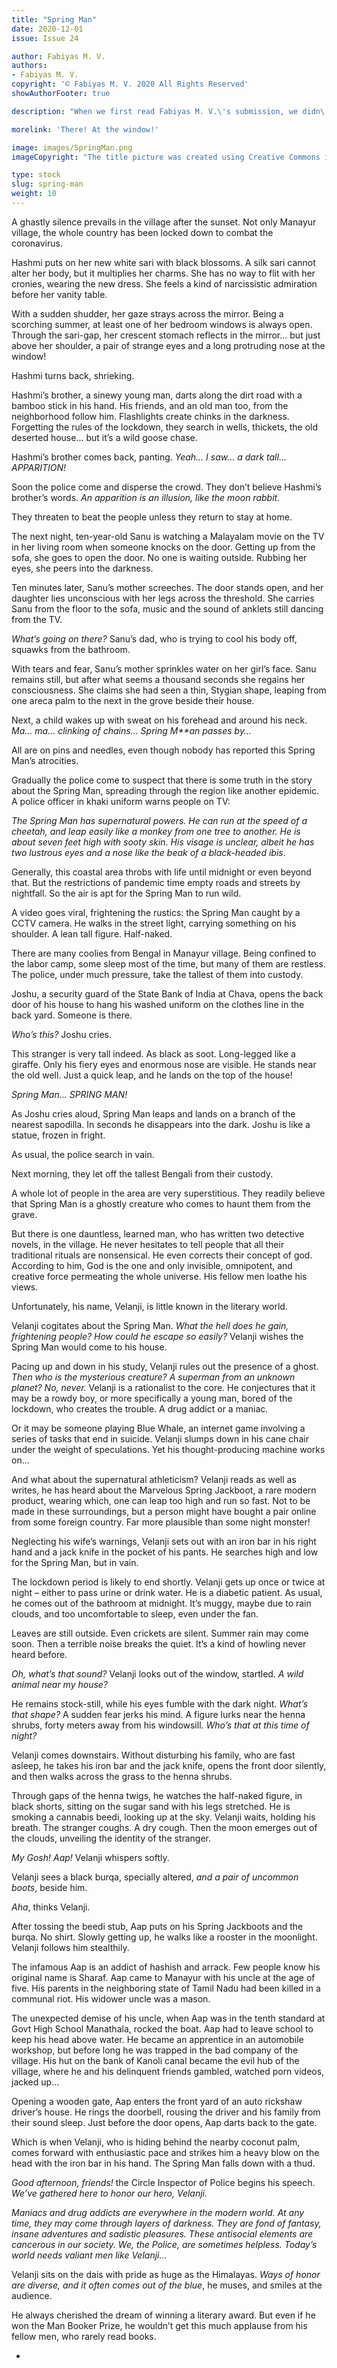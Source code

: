 ```yaml
---
title: "Spring Man"
date: 2020-12-01
issue: Issue 24

author: Fabiyas M. V.
authors:
- Fabiyas M. V.
copyright: '© Fabiyas M. V. 2020 All Rights Reserved'
showAuthorFooter: true

description: "When we first read Fabiyas M. V.\'s submission, we didn\'t know quite what to make of it... other than \"a definite purchase\"! Another piece with distinctive voice, it tells its story with the same blunt directness we find boasted by its unexpected hero, but one which veils a thread of sly humour, right up to the final line."

morelink: 'There! At the window!'

image: images/SpringMan.png
imageCopyright: "The title picture was created using Creative Commons images - many thanks to the following creators: [spinheike](https://pixabay.com/photos/meadow-garden-summer-front-yard-115676/), [ArtTower](https://pixabay.com/photos/smoke-background-artwork-swirl-69124/), [Alexas_Fotos](https://pixabay.com/photos/sofa-couch-wall-furniture-pieces-3094153/), [amarjits](https://pixabay.com/photos/leather-sofa-recliner-sofa-furniture-186636/), and [StockSnap](https://pixabay.com/photos/house-interior-design-couch-sofa-2593570/). Plus a special salute to Pier 2Eyes for the most striking [Gangster smoking](https://www.flickr.com/photos/pier-photos/6992325347/)."

type: stock
slug: spring-man
weight: 10
---
```


A ghastly silence prevails in the village after the sunset. Not only Manayur village, the whole country has been locked down to combat the coronavirus. 

Hashmi puts on her new white sari with black blossoms. A silk sari cannot alter her body, but it multiplies her charms. She has no way to flit with her cronies, wearing the new dress. She feels a kind of narcissistic admiration before her vanity table. 

With a sudden shudder, her gaze strays across the mirror. Being a scorching summer, at least one of her bedroom windows is always open. Through the sari-gap, her crescent stomach reflects in the mirror… but just above her shoulder, a pair of strange eyes and a long protruding nose at the window! 

Hashmi turns back, shrieking.

Hashmi’s brother, a sinewy young man, darts along the dirt road with a bamboo stick in his hand. His friends, and an old man too, from the neighborhood follow him. Flashlights create chinks in the darkness. Forgetting the rules of the lockdown, they search in wells, thickets, the old deserted house… but it’s a wild goose chase.

Hashmi’s brother comes back, panting. *Yeah… I saw… a dark tall… APPARITION!*

Soon the police come and disperse the crowd. They don’t believe Hashmi’s brother’s words. *An apparition is an illusion, like the moon rabbit.*

They threaten to beat the people unless they return to stay at home.





The next night, ten-year-old Sanu is watching a Malayalam movie on the TV in her living room when someone knocks on the door. Getting up from the sofa, she goes to open the door. No one is waiting outside. Rubbing her eyes, she peers into the darkness. 

Ten minutes later, Sanu’s mother screeches. The door stands open, and her daughter lies unconscious with her legs across the threshold. She carries Sanu from the floor to the sofa, music and the sound of anklets still dancing from the TV. 

*What’s going on there?* Sanu’s dad, who is trying to cool his body off, squawks from the bathroom. 

With tears and fear, Sanu’s mother sprinkles water on her girl’s face. Sanu remains still, but after what seems a thousand seconds she regains her consciousness. She claims she had seen a thin, Stygian shape, leaping from one areca palm to the next in the grove beside their house.





Next, a child wakes up with sweat on his forehead and around his neck. *Ma… ma… clinking of chains… Spring* *M**an passes by…*

All are on pins and needles, even though nobody has reported this Spring Man’s atrocities. 

Gradually the police come to suspect that there is some truth in the story about the Spring Man, spreading through the region like another epidemic. A police officer in khaki uniform warns people on TV: 

*The Spring Man has supernatural powers. He can run at the speed of a cheetah, and leap easily like a monkey from one tree to another. He is about seven feet high with sooty skin. His visage is unclear, albeit he has two lustrous eyes and a nose like the beak of a black-headed ibis*.





Generally, this coastal area throbs with life until midnight or even beyond that. But the restrictions of pandemic time empty roads and streets by nightfall. So the air is apt for the Spring Man to run wild.

A video goes viral, frightening the rustics: the Spring Man caught by a CCTV camera. He walks in the street light, carrying something on his shoulder. A lean tall figure. Half-naked.

There are many coolies from Bengal in Manayur village. Being confined to the labor camp, some sleep most of the time, but many of them are restless. The police, under much pressure, take the tallest of them into custody.





Joshu, a security guard of the State Bank of India at Chava, opens the back door of his house to hang his washed uniform on the clothes line in the back yard. Someone is there.

*Who’s this?* Joshu cries. 

This stranger is very tall indeed. As black as soot. Long-legged like a giraffe. Only his fiery eyes and enormous nose are visible. He stands near the old well. Just a quick leap, and he lands on the top of the house!

*Spring Man… SPRING MAN!*

As Joshu cries aloud, Spring Man leaps and lands on a branch of the nearest sapodilla. In seconds he disappears into the dark. Joshu is like a statue, frozen in fright. 





As usual, the police search in vain. 

Next morning, they let off the tallest Bengali from their custody.





A whole lot of people in the area are very superstitious. They readily believe that Spring Man is a ghostly creature who comes to haunt them from the grave. 

But there is one dauntless, learned man, who has written two detective novels, in the village. He never hesitates to tell people that all their traditional rituals are nonsensical. He even corrects their concept of god. According to him, God is the one and only invisible, omnipotent, and creative force permeating the whole universe. His fellow men loathe his views. 

Unfortunately, his name, Velanji, is little known in the literary world.

Velanji cogitates about the Spring Man. *What the hell does he gain, frightening people?* *How could he escape so easily?* Velanji wishes the Spring Man would come to his house. 

Pacing up and down in his study, Velanji rules out the presence of a ghost. *Then who is the mysterious creature? A superman from an unknown planet? No, never.* Velanji is a rationalist to the core.  He conjectures that it may be a rowdy boy, or more specifically a young man, bored of the lockdown, who creates the trouble. A drug addict or a maniac.  

Or it may be someone playing Blue Whale, an internet game involving a series of tasks that end in suicide. Velanji slumps down in his cane chair under the weight of speculations. Yet his thought-producing machine works on…

And what about the supernatural athleticism? Velanji reads as well as writes, he has heard about the Marvelous Spring Jackboot, a rare modern product, wearing which, one can leap too high and run so fast. Not to be made in these surroundings, but a person might have bought a pair online from some foreign country. Far more plausible than some night monster!

Neglecting his wife’s warnings, Velanji sets out with an iron bar in his right hand and a jack knife in the pocket of his pants. He searches high and low for the Spring Man, but in vain. 





The lockdown period is likely to end shortly. Velanji gets up once or twice at night – either to pass urine or drink water. He is a diabetic patient. As usual, he comes out of the bathroom at midnight. It’s muggy, maybe due to rain clouds, and too uncomfortable to sleep, even under the fan. 

Leaves are still outside. Even crickets are silent. Summer rain may come soon. Then a terrible noise breaks the quiet. It’s a kind of howling never heard before.

*Oh, what’s that sound?* Velanji looks out of the window, startled. *A wild animal near my house?*

He remains stock-still, while his eyes fumble with the dark night. *What’s that shape?* A sudden fear jerks his mind. A figure lurks near the henna shrubs, forty meters away from his windowsill. *Who’s that at this time of night?* 

Velanji comes downstairs. Without disturbing his family, who are fast asleep, he takes his iron bar and the jack knife, opens the front door silently, and then walks across the grass to the henna shrubs. 

Through gaps of the henna twigs, he watches the half-naked figure, in black shorts, sitting on the sugar sand with his legs stretched. He is smoking a cannabis beedi, looking up at the sky. Velanji waits, holding his breath. The stranger coughs. A dry cough. Then the moon emerges out of the clouds, unveiling the identity of the stranger.

*My Gosh! Aap!* Velanji whispers softly. 

Velanji sees a black burqa, specially altered, *and a pair of uncommon boots*, beside him. 

*Aha*, thinks Velanji.

After tossing the beedi stub, Aap puts on his Spring Jackboots and the burqa. No shirt. Slowly getting up, he walks like a rooster in the moonlight. Velanji follows him stealthily. 

The infamous Aap is an addict of hashish and arrack. Few people know his original name is Sharaf. Aap came to Manayur with his uncle at the age of five. His parents in the neighboring state of Tamil Nadu had been killed in a communal riot. His widower uncle was a mason. 

The unexpected demise of his uncle, when Aap was in the tenth standard at Govt High School Manathala, rocked the boat. Aap had to leave school to keep his head above water. He became an apprentice in an automobile workshop, but before long he was trapped in the bad company of the village. His hut on the bank of Kanoli canal became the evil hub of the village, where he and his delinquent friends gambled, watched porn videos, jacked up… 

Opening a wooden gate, Aap enters the front yard of an auto rickshaw driver’s house. He rings the doorbell, rousing the driver and his family from their sound sleep. Just before the door opens, Aap darts back to the gate. 

Which is when Velanji, who is hiding behind the nearby coconut palm, comes forward with enthusiastic pace and strikes him a heavy blow on the head with the iron bar in his hand. The Spring Man falls down with a thud.





*Good afternoon, friends!* the Circle Inspector of Police begins his speech. *We’ve gathered here to honor our hero, Velanji.* 

*Maniacs and drug addicts are everywhere in the modern world. At any time, they may come through layers of darkness. They are fond of fantasy, insane adventures and sadistic pleasures. These antisocial elements are cancerous in our society. We, the Police, are sometimes helpless. Today’s world needs valiant men like Velanji…*

Velanji sits on the dais with pride as huge as the Himalayas. *Ways of honor are diverse, and it often comes out of the blue*, he muses, and smiles at the audience.

He always cherished the dream of winning a literary award. But even if he won the Man Booker Prize, he wouldn’t get this much applause from his fellow men, who rarely read books.


-
